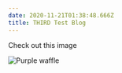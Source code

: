 ```yaml
---
date: 2020-11-21T01:38:48.666Z
title: THIRD Test Blog
---
```

Check out this image

![Purple waffle](/images/purple_waffle.jpg)
